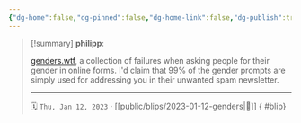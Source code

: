 ```yaml
---
{"dg-home":false,"dg-pinned":false,"dg-home-link":false,"dg-publish":true,"type":"blip","created-date":"2023-01-12T00:00:00","disabled rules":["yaml-title","yaml-title-alias","file-name-heading"],"title":"philipp @ 2023-01-12","dg-permalink":"2023/01/12/genders/","updated-date":"2025-04-30T22:27:37","dg-path":"blips/2023-01-12-genders.md","permalink":"/2023/01/12/genders/","dgPassFrontmatter":true,"created":"2023-01-12T00:00:00","updated":"2025-04-30T22:27:37"}
---
```


> [!summary] **philipp**:
>
> [genders.wtf](https://genders.wtf/), a collection of failures when asking people for their gender in online forms. I'd claim that 99% of the gender prompts are simply used for addressing you in their unwanted spam newsletter.
> - - -
>
> 🗓️ `Thu, Jan 12, 2023` · [[public/blips/2023-01-12-genders\|🔗]]
{ #blip}

